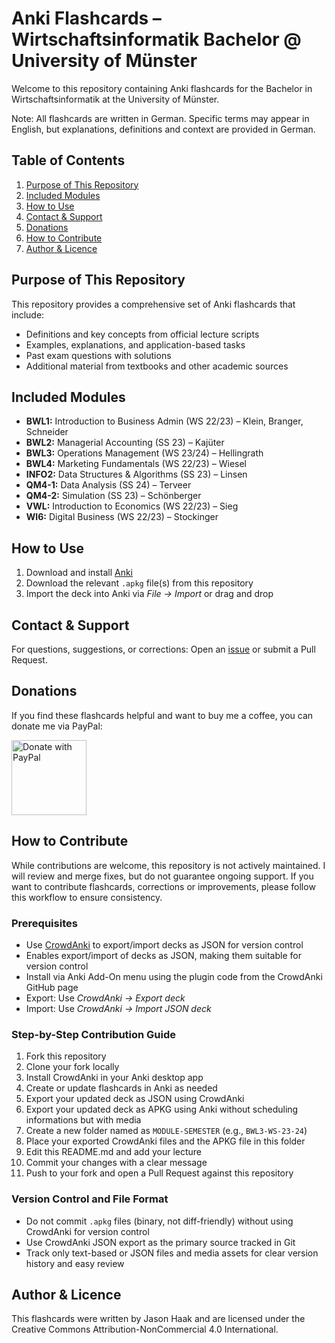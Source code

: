 # Anki Flashcards – Wirtschaftsinformatik Bachelor @ University of Münster
Welcome to this repository containing Anki flashcards for the Bachelor in Wirtschaftsinformatik at the University of Münster.

Note: All flashcards are written in German. Specific terms may appear in English, but explanations, definitions and context are provided in German.

## Table of Contents
1. [Purpose of This Repository](#purpose-of-this-repository)
2. [Included Modules](#included-modules)
3. [How to Use](#how-to-use)
4. [Contact & Support](#contact--support)
5. [Donations](#donations)
6. [How to Contribute](#how-to-contribute)
7. [Author & Licence](#author--licence)

## Purpose of This Repository
This repository provides a comprehensive set of Anki flashcards that include:
- Definitions and key concepts from official lecture scripts
- Examples, explanations, and application-based tasks
- Past exam questions with solutions
- Additional material from textbooks and other academic sources

## Included Modules
- **BWL1:** Introduction to Business Admin (WS 22/23) – Klein, Branger, Schneider
- **BWL2:** Managerial Accounting (SS 23) – Kajüter
- **BWL3:** Operations Management (WS 23/24) – Hellingrath
- **BWL4:** Marketing Fundamentals (WS 22/23) – Wiesel
- **INFO2:** Data Structures & Algorithms (SS 23) – Linsen
- **QM4-1:** Data Analysis (SS 24) – Terveer
- **QM4-2:** Simulation (SS 23) – Schönberger
- **VWL:** Introduction to Economics (WS 22/23) – Sieg
- **WI6:** Digital Business (WS 22/23) – Stockinger

## How to Use
1. Download and install [Anki](https://apps.ankiweb.net/)
2. Download the relevant `.apkg` file(s) from this repository
3. Import the deck into Anki via *File → Import* or drag and drop

## Contact & Support
For questions, suggestions, or corrections: Open an [issue](https://github.com/jasonhaak/wi-uni-muenster-flashcards/issues) or submit a Pull Request.

## Donations
If you find these flashcards helpful and want to buy me a coffee, you can donate me via PayPal:

<a href="https://www.paypal.com/paypalme/jasonhaak01">
  <img src="https://raw.githubusercontent.com/stefan-niedermann/paypal-donate-button/master/paypal-donate-button.png" alt="Donate with PayPal" height="120"/>
</a>

## How to Contribute
While contributions are welcome, this repository is not actively maintained. I will review and merge fixes, but do not guarantee ongoing support.
If you want to contribute flashcards, corrections or improvements, please follow this workflow to ensure consistency.

### Prerequisites
- Use [CrowdAnki](https://github.com/Stvad/CrowdAnki) to export/import decks as JSON for version control
- Enables export/import of decks as JSON, making them suitable for version control
- Install via Anki Add-On menu using the plugin code from the CrowdAnki GitHub page
- Export: Use *CrowdAnki → Export deck*
- Import: Use *CrowdAnki → Import JSON deck*

### Step-by-Step Contribution Guide
1. Fork this repository
2. Clone your fork locally
3. Install CrowdAnki in your Anki desktop app
4. Create or update flashcards in Anki as needed
5. Export your updated deck as JSON using CrowdAnki
6. Export your updated deck as APKG using Anki without scheduling informations but with media
7. Create a new folder named as `MODULE-SEMESTER` (e.g., `BWL3-WS-23-24`)
8. Place your exported CrowdAnki files and the APKG file in this folder
9. Edit this README.md and add your lecture
10. Commit your changes with a clear message
11. Push to your fork and open a Pull Request against this repository

### Version Control and File Format
- Do not commit `.apkg` files (binary, not diff-friendly) without using CrowdAnki for version control
- Use CrowdAnki JSON export as the primary source tracked in Git
- Track only text-based or JSON files and media assets for clear version history and easy review

## Author & Licence
This flashcards were written by Jason Haak and are licensed under the Creative Commons Attribution-NonCommercial 4.0 International.
